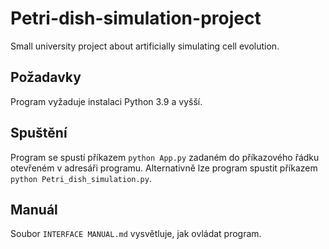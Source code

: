 # Petri-dish-simulation-project
Small university project about artificially simulating cell evolution.
## Požadavky
Program vyžaduje instalaci Python 3.9 a vyšší.
## Spuštění
Program se spustí příkazem `python App.py` zadaném do příkazového řádku otevřeném v adresáři programu. 
Alternativně lze program spustit příkazem `python Petri_dish_simulation.py`.
## Manuál
Soubor `INTERFACE MANUAL.md` vysvětluje, jak ovládat program.
